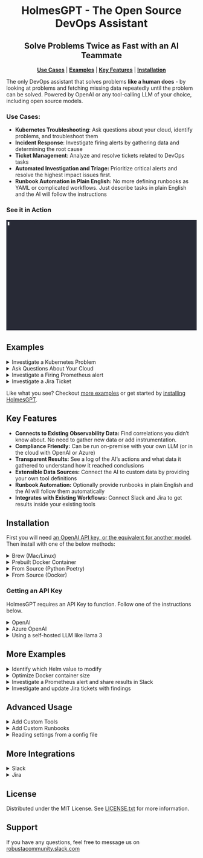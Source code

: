 <div align="center">
  <h1 align="center">HolmesGPT - The Open Source DevOps Assistant</h1>
<h2 align="center">Solve Problems Twice as Fast with an AI Teammate</h2>
  <p align="center">
    <a href="#use-cases"><strong>Use Cases</strong></a> |
    <a href="#examples"><strong>Examples</strong></a> |
    <a href="#key-features"><strong>Key Features</strong></a> |
    <a href="#installation"><strong>Installation</strong></a> 
  </p>
</div>

The only DevOps assistant that solves problems **like a human does** - by looking at problems and fetching missing data repeatedly until the problem can be solved. Powered by OpenAI or any tool-calling LLM of your choice, including open source models.

### Use Cases:
- **Kubernetes Troubleshooting**: Ask questions about your cloud, identify problems, and troubleshoot them
- **Incident Response**: Investigate firing alerts by gathering data and determining the root cause
- **Ticket Management**: Analyze and resolve tickets related to DevOps tasks
- **Automated Investigation and Triage:** Prioritize critical alerts and resolve the highest impact issues first.
- **Runbook Automation in Plain English:** No more defining runbooks as YAML or complicated workflows. Just describe tasks in plain English and the AI will follow the instructions

### See it in Action
![AI Alert Analysis](images/holmesgptdemo.gif)


## Examples

<details>
<summary>Investigate a Kubernetes Problem</summary>

```bash
holmes ask "what pods are unhealthy in my cluster and why?"
```
</details>

<details>
<summary>Ask Questions About Your Cloud</summary>

```bash
holmes ask "what services does my cluster expose externally?"
```
</details>

<details>
<summary>Investigate a Firing Prometheus alert</summary>

```bash
kubectl port-forward alertmanager-robusta-kube-prometheus-st-alertmanager-0 9093:9093 &
holmes investigate alertmanager --alertmanager-url http://localhost:9093
```

Note - if on Mac OS and using the Docker image, you will need to use `http://docker.for.mac.localhost:9093` instead of `http://localhost:9093`
</details>

<details>
<summary>Investigate a Jira Ticket</summary>

```bash
holmes investigate jira https://<PLACEDHOLDER>.atlassian.net --jira-username <PLACEHOLDER_EMAIL> --jira-api-key <PLACEHOLDER_API_KEY>
```
</details>

Like what you see? Checkout [more examples](#more-examples) or get started by [installing HolmesGPT](#installation).

## Key Features
- **Connects to Existing Observability Data:** Find correlations you didn’t know about. No need to gather new data or add instrumentation.
- **Compliance Friendly:** Can be run on-premise with your own LLM (or in the cloud with OpenAI or Azure)
- **Transparent Results:** See a log of the AI’s actions and what data it gathered to understand how it reached conclusions
- **Extensible Data Sources:** Connect the AI to custom data by providing your own tool definitions
- **Runbook Automation:** Optionally provide runbooks in plain English and the AI will follow them automatically
- **Integrates with Existing Workflows:** Connect Slack and Jira to get results inside your existing tools

## Installation

First you will need <a href="#getting-an-api-key">an OpenAI API key, or the equivalent for another model</a>. Then install with one of the below methods:

<details>
  <summary>Brew (Mac/Linux)</summary>

1. Add our tap:

```sh
brew tap robusta-dev/homebrew-holmesgpt
```

2. Install holmesgpt:

```sh
brew install holmesgpt
```

3. Check that installation was successful:

```sh
holmes --help
```

4. Run holmesgpt:

```sh
holmes ask "what issues do I have in my cluster"
```
</details>


<details>
<summary>Prebuilt Docker Container</summary>

Run the below command, replacing `<VERSION_PLACEHOLDER>` with the latest HolmesGPT version - e.g. `0.1`.

```bash
docker run -it --net=host -v $(pwd)/config.yaml:/app/config.yaml -v ~/.aws:/root/.aws -v ~/.config/gcloud:/root/.config/gcloud -v $HOME/.kube/config:/root/.kube/config us-central1-docker.pkg.dev/genuine-flight-317411/devel/holmes:<VERSION_PLACEHOLDER> ask "what pods are unhealthy and why?"
```
</details>

<details>
<summary>From Source (Python Poetry)</summary>

First [install poetry (the python package manager)](https://python-poetry.org/docs/#installing-with-the-official-installer)

Clone the project from github, and then run:
```
cd holmesgpt
poetry install --no-root
holmes ask "what pods are unhealthy and why?"
```
</details>

<details>
<summary>From Source (Docker)</summary>

Clone the project from github, and then run:

```bash
cd holmesgpt
docker build -t holmes .
docker run -it --net=host -v $(pwd)/config.yaml:/app/config.yaml -v ~/.aws:/root/.aws -v ~/.config/gcloud:/root/.config/gcloud -v $HOME/.kube/config:/root/.kube/config holmest ask "what pods are unhealthy and why?"
```
</details>


### Getting an API Key

HolmesGPT requires an API Key to function. Follow one of the instructions below.

<details>
<summary>OpenAI</summary>
  
To work with OpenAI’s GPT 3.5 or GPT-4 models you need a paid [OpenAI API key](https://help.openai.com/en/articles/4936850-where-do-i-find-my-openai-api-key).

**Note**: This is different from being a “ChatGPT Plus” subscriber.

Add the `api_key` to the config.yaml or pass them via the CLI.
</details>

<details>
<summary>Azure OpenAI</summary>

To work with Azure AI, you need the [Azure OpenAI](https://learn.microsoft.com/en-us/azure/ai-services/openai/how-to/create-resource?pivots=web-portal#create-a-resource). 

```bash
holmes ask "what pods are unhealthy and why?" --llm=azure --api-key=<PLACEHOLDER> --azure-endpoint='<PLACEHOLDER>'
```

</details>

<details>
<summary>Using a self-hosted LLM like llama 3</summary>

You will need an LLM with support for tool-calling. To use it, set the OPENAI_BASE_URL environment variable and run HolmesGPT like usual.
</details>

## More Examples

<details>
<summary>Identify which Helm value to modify</summary>

LLM uses the built-in [Helm toolset](./holmes/plugins/toolsets/helm.yaml) to gather information.

```bash
holmes ask "what helm value should I change to increase memory request of the my-argo-cd-argocd-server-6864949974-lzp6m pod"
```
</details>

<details>
<summary>Optimize Docker container size</summary>

LLM uses the built-in [Docker toolset](./holmes/plugins/toolsets/docker.yaml) to gather information.

```bash
holmes ask "Tell me what layers of my pavangudiwada/robusta-ai docker image consume the most storage and suggest some fixes to it"
```
</details>

<details>
<summary>Investigate a Prometheus alert and share results in Slack</summary>

By default investigation results are displayed in the CLI itself. You can optionally get these results in a Slack channel:

```bash
holmes investigate alertmanager --alertmanager-url http://localhost:9093 --destination slack --slack-token <PLACEHOLDER_SLACK_TOKEN> --slack-channel <PLACEHOLDER_SLACK_CHANNEL>
```

Alternatively you can update the `config.yaml` with your Slack details and run: 

```bash
holmes investigate alertmanager --alertmanager-url http://localhost:9093 --destination slack
```

</details>

<details>
<summary>Investigate and update Jira tickets with findings</summary>

By default Jira investigation results are displayed in the CLI itself. But you can use `--update-ticket` to get the results as a comment in the Jira ticket.

```bash
holmes investigate jira https://<PLACEDHOLDER>.atlassian.net --jira-username <PLACEHOLDER_EMAIL> --jira-api-key <PLACEHOLDER_API_KEY> --update-ticket
```

Alternatively you can update the `config.yaml` with your Jira account details and run: 

```bash
holmes investigate jira --update-ticket
```

</details>

## Advanced Usage

<details>
<summary>Add Custom Tools</summary>

The more data you give HolmesGPT, the better it will perform. Give it access to more data by adding custom tools.

New tools are loaded using `-t` from [custom toolset files](./examples/custom_toolset.yaml) or by adding them to the `config.yaml` in `custom_toolsets`.
</details>

<details>
<summary>Add Custom Runbooks</summary>

HolmesGPT can investigate by following runbooks written in plain English. Add your own runbooks to provided the LLM specific instructions.

New runbooks are loaded using `-r` from [custom runbook files](./examples/custom_runbook.yaml) or by adding them to the `config.yaml` in `custom_runbooks`.
</details>

<details>
<summary>Reading settings from a config file</summary>

You can customize HolmesGPT's behaviour with command line flags, or you can save common settings in config file for re-use.

You can view an example config file with all available settings [here](config.example.yaml).

By default, without specifying `--config` the agent will try to read `config.yaml` from the current directory.
If a setting is specified in both in config file and cli, cli takes precedence.
</details>

## More Integrations

<details>
<summary>Slack</summary>

Adding a Slack integration allows the LLM to send Prometheus Alert investigation details to a Slack channel. To do this you need the following

1. **slack-token**: The Slack API key. You can generate with `pip install robusta-cli && robusta integrations slack`
2. **slack-channel**: The Slack channel where you want to recieve the findings.

Add these values to the `config.yaml` or pass them via the CLI.
</details>

<details>
<summary>Jira</summary>

Adding a Jira integration allows the LLM to fetch Jira tickets and investigate automatically. Optionally it can update the Jira ticked with findings too. You need the following to use this

1. **url**: The URL of your workspace. For example: [https://workspace.atlassian.net](https://workspace.atlassian.net) (**Note:** schema (https) is required)
2. **username**: The email you use to log into your Jira account. Eg: `jira-user@company.com`
3. **api_key**: Follow these [instructions](https://support.atlassian.com/atlassian-account/docs/manage-api-tokens-for-your-atlassian-account/) to get your API key.
4. **project**: Name of the project you want the Jira tickets to be created in. Go to **Project Settings** -> **Details** -> **Name**.
5. **status**: Status of a ticket. Example: `To Do`, `In Progress`

Add these values to the `config.yaml` or pass them via the CLI.
</details>


## License

Distributed under the MIT License. See [LICENSE.txt](https://github.com/robusta-dev/holmesgpt/blob/master/LICENSE.txt) for more information.
<!-- Change License -->

## Support

If you have any questions, feel free to message us on [robustacommunity.slack.com](https://bit.ly/robusta-slack)

